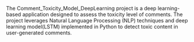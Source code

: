 The Comment_Toxicity_Model_DeepLearning project is a deep learning-based application designed to assess the toxicity level of comments.
The project leverages Natural Language Processing (NLP) techniques and deep learning model(LSTM) implemented in Python to detect toxic content in user-generated comments.


